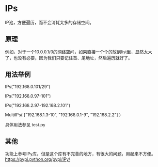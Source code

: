 # IPs
IP池，方便遍历，而不会消耗太多的存储空间。

## 原理
例如，对于一个10.0.0.1/0的网络空间，如果直接一个个的放到list里，显然太大了，也没有必要，因为我们只要记住首、尾地址，然后遍历就好了。

## 用法举例
IPs("192.168.0.101/29")

IPs("192.168.0.97-101")

IPs("192.168.2.97-192.168.2.101")

MultiIPs( ["192.168.1.3-10", "192.168.0.1-9", "192.168.2.2"] )

具体用法参见 test.py

## 其他
功能上参考IPy库，但是这个库有不完善的地方，有很大的问题，用起来不方便。
https://pypi.python.org/pypi/IPy/

